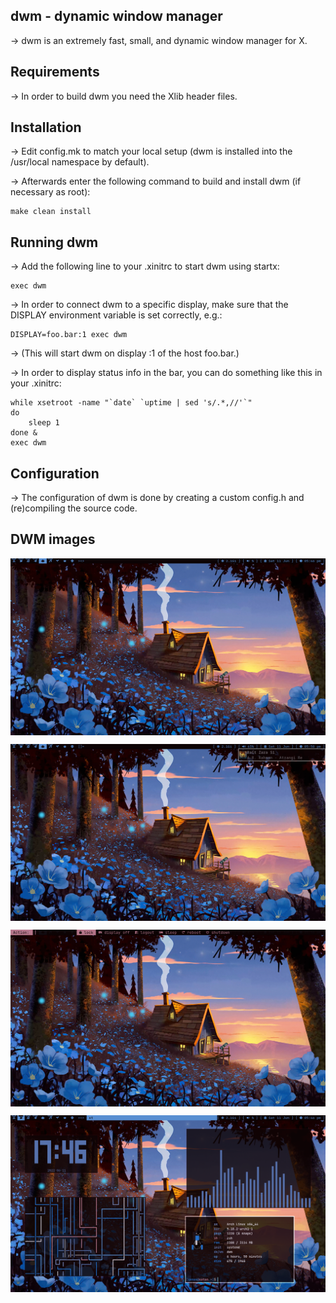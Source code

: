 ## dwm - dynamic window manager

-> dwm is an extremely fast, small, and dynamic window manager for X.


## Requirements

-> In order to build dwm you need the Xlib header files.


## Installation

-> Edit config.mk to match your local setup (dwm is installed into
the /usr/local namespace by default).

-> Afterwards enter the following command to build and install dwm (if
necessary as root):

    make clean install


## Running dwm

-> Add the following line to your .xinitrc to start dwm using startx:

    exec dwm

-> In order to connect dwm to a specific display, make sure that
the DISPLAY environment variable is set correctly, e.g.:

    DISPLAY=foo.bar:1 exec dwm

-> (This will start dwm on display :1 of the host foo.bar.)

-> In order to display status info in the bar, you can do something
like this in your .xinitrc:

    while xsetroot -name "`date` `uptime | sed 's/.*,//'`"
    do
    	sleep 1
    done &
    exec dwm


## Configuration

-> The configuration of dwm is done by creating a custom config.h
and (re)compiling the source code.

## DWM images

<p align='center'>
  <a href="#"><img align="center" src="/img/wallpaper.png" alt="xgenos" /></a>
</p>

<p align='center'>
  <a href="#"><img align="center" src="/img/dunst.png" alt="xgenos" /></a>
</p>

<p align='center'>
  <a href="#"><img align="center" src="/img/powermenu.png" alt="xgenos" /></a>
</p>

<p align='center'>
  <a href="#"><img align="center" src="/img/apps.png" alt="xgenos" /></a>
</p>
